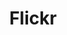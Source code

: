 ---
blog: hhttps://blog.flickr.net/en
font:
  name: Frutiger
github: flickr
logohandle: flickr
sort: flickr
title: Flickr
twitter: Flickr
website: https://www.flickr.com/
wikipedia: https://en.wikipedia.org/wiki/Flickr
---